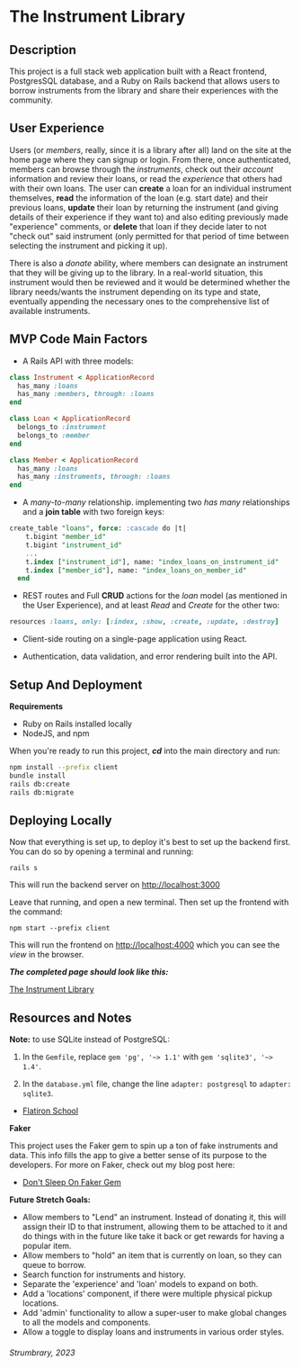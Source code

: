 # The Instrument Library


## Description


This project is a full stack web application built with a React frontend, PostgresSQL database, and a Ruby on Rails
backend that allows users to borrow instruments from the library and share their experiences with the community.


## User Experience


Users (or *members*, really, since it is a library after all) land on the site at the home page where they can signup or login. From there, once authenticated, members can browse through the _instruments_, check out their _account_ information and review their loans, or read the _experience_ that others had with their own loans. The user can **create** a loan for an individual instrument themselves, **read** the information of the loan (e.g. start date) and their previous loans, **update** their loan by returning the instrument (and giving details of their experience if they want to) and also editing previously made "experience" comments, or **delete** that loan if they decide later to not "check out" said instrument (only permitted for that period of time between selecting the instrument and picking it up).

There is also a _donate_ ability, where members can designate an instrument that they will be giving up to the library. In a real-world situation, this instrument would then be reviewed and it would be determined whether the library needs/wants the instrument depending on its type and state, eventually appending the necessary ones to the comprehensive list of available instruments.


## MVP Code Main Factors

- A Rails API with three models:

```ruby
class Instrument < ApplicationRecord
  has_many :loans
  has_many :members, through: :loans
end
```

```ruby
class Loan < ApplicationRecord
  belongs_to :instrument
  belongs_to :member
end
```

```ruby
class Member < ApplicationRecord
  has_many :loans
  has_many :instruments, through: :loans
end
```

- A _many-to-many_ relationship. implementing two _has many_ relationships and a **join table** with two foreign keys:

```sql
create_table "loans", force: :cascade do |t|
    t.bigint "member_id"
    t.bigint "instrument_id"
    ...
    t.index ["instrument_id"], name: "index_loans_on_instrument_id"
    t.index ["member_id"], name: "index_loans_on_member_id"
  end
```


- REST routes and Full **CRUD** actions for the _loan_ model (as mentioned in the User Experience), and at least *Read* and *Create* for the other two:

```ruby
resources :loans, only: [:index, :show, :create, :update, :destroy]
```

- Client-side routing on a single-page application using React.

- Authentication, data validation, and error rendering built into the API.


## Setup And Deployment

**Requirements**

- Ruby on Rails installed locally
- NodeJS, and npm

When you're ready to run this project, **_cd_** into the main directory and run:

```sh
npm install --prefix client
bundle install
rails db:create
rails db:migrate
```


## Deploying Locally


Now that everything is set up, to deploy it's best to set up the backend first. You can do so by opening a terminal and running:

```console
rails s
```

This will run the backend server on [http://localhost:3000](http://localhost:3000)


Leave that running, and open a new terminal. Then set up the frontend with the command:

```console
npm start --prefix client
```

This will run the frontend on [http://localhost:4000](http://localhost:4000) which you can see the _view_ in the browser.


***The completed page should look like this:***

[The Instrument Library](https://phase-4-rails-project.onrender.com)


## Resources and Notes

**Note:** to use SQLite instead of PostgreSQL:

1. In the `Gemfile`, replace `gem 'pg', '~> 1.1'` with `gem 'sqlite3', '~> 1.4'`.

2. In the `database.yml` file, change the line `adapter: postgresql` to `adapter: sqlite3`.

- [Flatiron School](https://flatironschool.com/)


**Faker**

This project uses the Faker gem to spin up a ton of fake instruments and data. This info fills the app to give a better sense of its purpose to the developers. For more on Faker, check out my blog post here: 

- [Don't Sleep On Faker Gem](https://medium.com/@j.daniel.saltzman/dont-sleep-on-faker-gem-2cb7e425f79d)



**Future Stretch Goals:**

- Allow members to "Lend" an instrument. Instead of donating it, this will assign their ID to that instrument, allowing them to be attached to it and do things with in the future like take it back or get rewards for having a popular item.
- Allow members to "hold" an item that is currently on loan, so they can queue to borrow. 
- Search function for instruments and history.
- Separate the 'experience' and 'loan' models to expand on both.
- Add a 'locations' component, if there were multiple physical pickup locations.
- Add 'admin' functionality to allow a super-user to make global changes to all the models and components.
- Allow a toggle to display loans and instruments in various order styles. 


###### Strumbrary, 2023